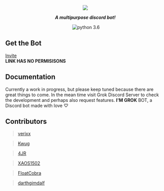 <div align="center">
        <p> <img src="https://i.imgur.com/avDbgQa.png"/> </p>
	<p><i><b>A multipurpose discord bot!</b></i></p>
	<p> 
		<a href="https://discord.gg/pmQSbAd"><img src="https://discordapp.com/api/guilds/345787308282478592/embed.png" alt="" /></a>
		<img src="https://img.shields.io/badge/python-3.6-brightgreen.svg" alt="python 3.6" /></a>
	</p>
</div> 


## Get the Bot
[Invite](https://discordapp.com/oauth2/authorize/?permissions=0&scope=bot&client_id=361482671450357762)    
**LINK HAS NO PERMISISONS**

## Documentation
Currently a work in progress, but please keep tuned because there are great things to come. In the mean time visit Grok Discord Server to check the development and perhaps also request features. **I'M GROK** BOT, a Discord bot made with love ♡

## Contributors
> [verixx](https://github.com/verixx)
    
> [Kwug](https://github.com/kwugfighter)
    
> [4JR](https://github.com/fourjr)
    
> [XAOS1502](https://github.com/XAOS1502)
    
> [FloatCobra](https://github.com/FloatCobra)
    
> [darthgimdalf](https://github.com/ComputerGeek101)
    
